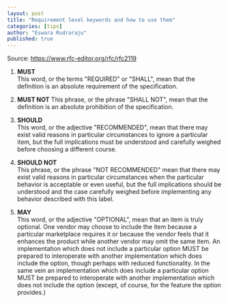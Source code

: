 ```yaml
---
layout: post
title: "Requirement level keywords and how to use them"
categories: [tips]
author: "Eswara Rudraraju"
published: true
---
```


Source: https://www.rfc-editor.org/rfc/rfc2119

1. **MUST**   
   This word, or the terms "REQUIRED" or "SHALL", mean that the definition is an absolute requirement of the specification.

2. **MUST NOT**
   This phrase, or the phrase "SHALL NOT", mean that the definition is an absolute prohibition of the specification.

3. **SHOULD**   
   This word, or the adjective "RECOMMENDED", mean that there may exist valid reasons in particular circumstances to ignore a particular item, but the full implications must be understood and carefully weighed before choosing a different course.

4. **SHOULD NOT**   
   This phrase, or the phrase "NOT RECOMMENDED" mean that there may exist valid reasons in particular circumstances when the particular behavior is acceptable or even useful, but the full implications should be understood and the case carefully weighed before implementing any behavior described with this label.

5. **MAY**   
   This word, or the adjective "OPTIONAL", mean that an item is truly optional.  One vendor may choose to include the item because a particular marketplace requires it or because the vendor feels that it enhances the product while another vendor may omit the same item. An implementation which does not include a particular option MUST be prepared to interoperate with another implementation which does include the option, though perhaps with reduced functionality. In the same vein an implementation which does include a particular option MUST be prepared to interoperate with another implementation which does not include the option (except, of course, for the feature the option provides.)